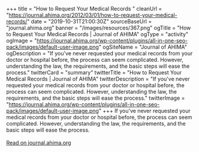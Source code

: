 +++ 
title = "How to Request Your Medical Records "
cleanUrl = "https://journal.ahima.org/2012/03/01/how-to-request-your-medical-records/"
date = "2019-10-31T21:00:30Z"
sourceBaseUrl = "journal.ahima.org"
banner = "/images/resources/367.png"
ogTitle = "How to Request Your Medical Records | Journal of AHIMA"
ogType = "activity"
ogImage = "https://journal.ahima.org/wp-content/plugins/all-in-one-seo-pack/images/default-user-image.png"
ogSiteName = "Journal of AHIMA"
ogDescription = "If you've never requested your medical records from your doctor or hospital before, the process can seem complicated. However, understanding the law, the requirements, and the basic steps will ease the process."
twitterCard = "summary"
twitterTitle = "How to Request Your Medical Records | Journal of AHIMA"
twitterDescription = "If you've never requested your medical records from your doctor or hospital before, the process can seem complicated. However, understanding the law, the requirements, and the basic steps will ease the process."
twitterImage = "https://journal.ahima.org/wp-content/plugins/all-in-one-seo-pack/images/default-user-image.png"
+++
If you've never requested your medical records from your doctor or hospital before, the process can seem complicated. However, understanding the law, the requirements, and the basic steps will ease the process.<br><br><a target="_blank" href=https://journal.ahima.org/2012/03/01/how-to-request-your-medical-records/>Read on journal.ahima.org</a>
